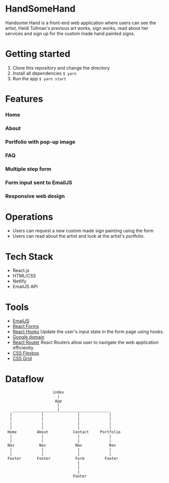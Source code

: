 # HandSomeHand
Handsome Hand is a front-end web application where users can see the artist, Heidi Tullman's previous art works, sign works, read about her services and sign up for the custom made hand painted signs. 

# Getting started
1. Clone this repository and change the directory
2. Install all dependencies
  `$ yarn`
3. Run the app 
  `$ yarn start`

# Features

### Home
### About
### Portfolio with pop-up image
### FAQ
### Multiple step form
### Form input sent to EmailJS
### Responsive web design


# Operations
* Users can request a new custom made sign painting using the form
* Users can read about the artist and look at the artist's portfolio.


# Tech Stack
* React.js
* HTML/CSS
* Netlify
* EmailJS API


# Tools
* [EmailJS](https://www.emailjs.com/)
* [React Forms](https://reactjs.org/docs/forms.html)
* [React Hooks](https://reactjs.org/docs/hooks-intro.html)
    Update the user's input state in the form page using hooks.
* [Google domain](https://domains.google/)
* [React Router](https://reactrouter.com/)
  React Routers allow user to navigate the web application efficiently.
* [CSS Flexbox](https://css-tricks.com/snippets/css/a-guide-to-flexbox/)
* [CSS Grid](https://css-tricks.com/snippets/css/complete-guide-grid/)

# Dataflow

```
                     index
                       |
                      App
                       |
   ____________________|______________________
  |             |               |             |               
  |             |               |             |               
  |             |               |             |               
  |             |               |             |               
 Home         About           Contact     Portfolio
  |             |               |             |
  |             |               |             |
 Nav           Nav             Nav            Nav
  |             |               |             |
  |             |               |             |
 Footer       Footer           Form         Footer
                                |
                                |
                                |
                              Footer   
```

